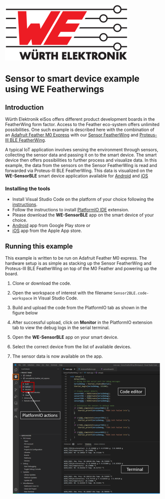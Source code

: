 ![WE Logo](../assets/WE_Logo_small_t.png)

# Sensor to smart device example using WE Featherwings

## Introduction

Würth Elektronik eiSos offers different product development boards in the FeatherWing form factor. Access to the Feather eco-system offers unlimited possibilities. One such example is described here with the combination of an [Adafruit Feather M0 Express](https://www.adafruit.com/product/3403) with our [Sensor FeatherWing](../SensorFeatherWing)  and [Proteus-III BLE FeatherWing](../ProteusFeatherWing).

A typical IoT application involves sensing the environment through sensors, collecting the sensor data and passing it on to the smart device. The smart device then offers possibilities to further process and visualize data. In this example, the data from the sensors on the Sensor FeatherWing is read and forwarded via Proteus-III BLE FeatherWing. This data is visualized on the **WE-SensorBLE** smart device application available for [Android](https://play.google.com/store/apps/details?id=com.eisos.wesensorble) and [iOS](https://apps.apple.com/de/app/we-sensorble/id1642507035)  


### Installing the tools

* Install Visual Studio Code on the platform of your choice following the [instructions](https://code.visualstudio.com/docs).
* Follow the instructions to install [PlatformIO IDE](https://platformio.org/platformio-ide) extension.
* Please download the **WE-SensorBLE** app on the smart device of your choice.
*  [Android](https://play.google.com/store/apps/details?id=com.eisos.wesensorble) app from Google Play store or
* [iOS](https://apps.apple.com/de/app/we-sensorble/id1642507035) app from the Apple App store.  

## Running this example

This example is written to be run on Adafruit Feather M0 express. The hardware setup is as simple as stacking up the Sensor FeatherWing and Proteus-III BLE FeatherWing on top of the M0 Feather and powering up the board.

1. Clone or download the code.
2. Open the workspace of interest with the filename `Sensor2BLE.code-workspace` in Visual Studio Code.
3. Build and upload the code from the PlatformIO tab as shown in the figure below
4. After successful upload, click on **Monitor** in the PlatformIO extension tab to view the debug logs in the serial terminal.
5. Open the **WE-SensorBLE** app on your smart device.
6. Select the correct device from the list of available devices.
7. The sensor data is now available on the app.

   ![Running quick start example](../assets/VSCode.png)

